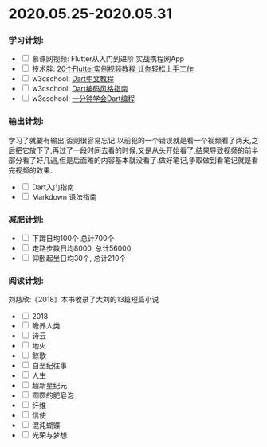 # 2020.05.25-2020.05.31

### 学习计划:
+ <label><input type="checkbox"> 慕课网视频: Flutter从入门到进阶 实战携程网App</label>
+ <label><input type="checkbox"> 技术胖: [20个Flutter实例视频教程 让你轻松上手工作](https://jspang.com/detailed?id=45#toc230)</label>
+ <label><input type="checkbox"> w3cschool:  [Dart中文教程](https://www.w3cschool.cn/nxvsy/)</label>
+ <label><input type="checkbox"> w3cschool:  [Dart编码风格指南](https://www.w3cschool.cn/dartstyleguide/whue1j8s.html)</label>
+ <label><input type="checkbox"> w3cschool:  [一分钟学会Dart编程](https://www.w3cschool.cn/gjcyst/)</label>

### 输出计划:
学习了就要有输出,否则很容易忘记.以前犯的一个错误就是看一个视频看了两天,之后把它放下了,再过了一段时间去看的时候,又是从头开始看了,结果导致视频的前半部分看了好几遍,但是后面难的内容基本就没看了.做好笔记,争取做到看笔记就是看完视频的效果.

+ <label><input type="checkbox"> Dart入门指南</label>
+ <label><input type="checkbox"> Markdown 语法指南</label>

### 减肥计划:
+ <label><input type="checkbox"> 下蹲日均100个 总计700个</label>
+ <label><input type="checkbox"> 走路步数日均8000, 总计56000</label>
+ <label><input type="checkbox"> 仰卧起坐日均30个, 总计210个</label>


### 阅读计划: 
刘慈欣:《2018》本书收录了大刘的13篇短篇小说
+ <label><input type="checkbox"> 2018</label>
+ <label><input type="checkbox"> 瞻养人类</label>
+ <label><input type="checkbox"> 诗云</label>
+ <label><input type="checkbox"> 地火</label>
+ <label><input type="checkbox"> 鲸歌</label>
+ <label><input type="checkbox"> 白垩纪往事</label>
+ <label><input type="checkbox"> 人生</label>
+ <label><input type="checkbox"> 超新星纪元</label>
+ <label><input type="checkbox"> 圆圆的肥皂泡</label>
+ <label><input type="checkbox"> 纤维</label>
+ <label><input type="checkbox"> 信使</label>
+ <label><input type="checkbox"> 混沌蝴蝶</label>
+ <label><input type="checkbox"> 光荣与梦想</label>



